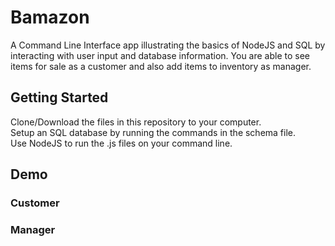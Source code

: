 # Bamazon

A Command Line Interface app illustrating the basics of NodeJS and SQL by interacting with user input and database information. You are able to see items for sale as a customer and also add items to inventory as manager.

## Getting Started

Clone/Download the files in this repository to your computer.  
Setup an SQL database by running the commands in the schema file.  
Use NodeJS to run the .js files on your command line.  

## Demo  

### Customer

### Manager
